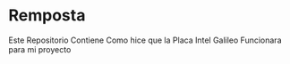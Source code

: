 # Remposta
Este Repositorio Contiene Como hice que la Placa Intel Galileo Funcionara para mi proyecto
